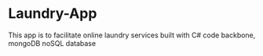 # Laundry-App
This app is to facilitate online laundry services built with C# code backbone, mongoDB noSQL database
